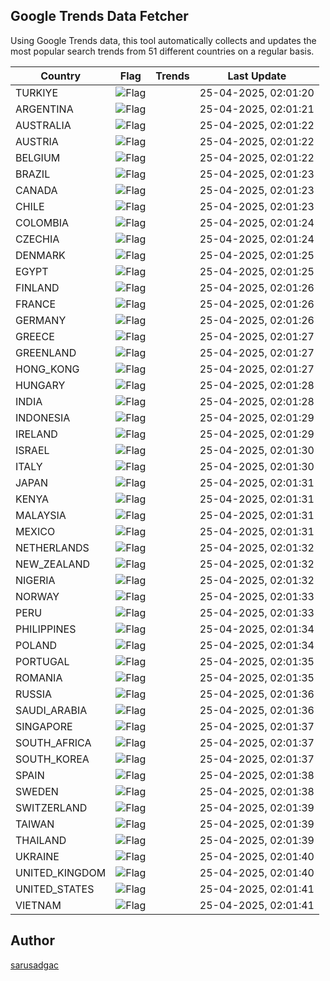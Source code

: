 
## Google Trends Data Fetcher

Using Google Trends data, this tool automatically collects and updates the most popular search trends from 51 different countries on a regular basis.


| Country | Flag | Trends | Last Update |
| --- | --- | --- | --- |
| TURKIYE | ![Flag](https://flagcdn.com/16x12/tr.png) |  | 25-04-2025, 02:01:20 |
| ARGENTINA | ![Flag](https://flagcdn.com/16x12/ar.png) |  | 25-04-2025, 02:01:21 |
| AUSTRALIA | ![Flag](https://flagcdn.com/16x12/au.png) |  | 25-04-2025, 02:01:22 |
| AUSTRIA | ![Flag](https://flagcdn.com/16x12/at.png) |  | 25-04-2025, 02:01:22 |
| BELGIUM | ![Flag](https://flagcdn.com/16x12/be.png) |  | 25-04-2025, 02:01:22 |
| BRAZIL | ![Flag](https://flagcdn.com/16x12/br.png) |  | 25-04-2025, 02:01:23 |
| CANADA | ![Flag](https://flagcdn.com/16x12/ca.png) |  | 25-04-2025, 02:01:23 |
| CHILE | ![Flag](https://flagcdn.com/16x12/cl.png) |  | 25-04-2025, 02:01:23 |
| COLOMBIA | ![Flag](https://flagcdn.com/16x12/co.png) |  | 25-04-2025, 02:01:24 |
| CZECHIA | ![Flag](https://flagcdn.com/16x12/cz.png) |  | 25-04-2025, 02:01:24 |
| DENMARK | ![Flag](https://flagcdn.com/16x12/dk.png) |  | 25-04-2025, 02:01:25 |
| EGYPT | ![Flag](https://flagcdn.com/16x12/eg.png) |  | 25-04-2025, 02:01:25 |
| FINLAND | ![Flag](https://flagcdn.com/16x12/fi.png) |  | 25-04-2025, 02:01:26 |
| FRANCE | ![Flag](https://flagcdn.com/16x12/fr.png) |  | 25-04-2025, 02:01:26 |
| GERMANY | ![Flag](https://flagcdn.com/16x12/de.png) |  | 25-04-2025, 02:01:26 |
| GREECE | ![Flag](https://flagcdn.com/16x12/gr.png) |  | 25-04-2025, 02:01:27 |
| GREENLAND | ![Flag](https://flagcdn.com/16x12/gl.png) |  | 25-04-2025, 02:01:27 |
| HONG_KONG | ![Flag](https://flagcdn.com/16x12/hk.png) |  | 25-04-2025, 02:01:27 |
| HUNGARY | ![Flag](https://flagcdn.com/16x12/hu.png) |  | 25-04-2025, 02:01:28 |
| INDIA | ![Flag](https://flagcdn.com/16x12/in.png) |  | 25-04-2025, 02:01:28 |
| INDONESIA | ![Flag](https://flagcdn.com/16x12/id.png) |  | 25-04-2025, 02:01:29 |
| IRELAND | ![Flag](https://flagcdn.com/16x12/ie.png) |  | 25-04-2025, 02:01:29 |
| ISRAEL | ![Flag](https://flagcdn.com/16x12/il.png) |  | 25-04-2025, 02:01:30 |
| ITALY | ![Flag](https://flagcdn.com/16x12/it.png) |  | 25-04-2025, 02:01:30 |
| JAPAN | ![Flag](https://flagcdn.com/16x12/jp.png) |  | 25-04-2025, 02:01:31 |
| KENYA | ![Flag](https://flagcdn.com/16x12/ke.png) |  | 25-04-2025, 02:01:31 |
| MALAYSIA | ![Flag](https://flagcdn.com/16x12/my.png) |  | 25-04-2025, 02:01:31 |
| MEXICO | ![Flag](https://flagcdn.com/16x12/mx.png) |  | 25-04-2025, 02:01:31 |
| NETHERLANDS | ![Flag](https://flagcdn.com/16x12/nl.png) |  | 25-04-2025, 02:01:32 |
| NEW_ZEALAND | ![Flag](https://flagcdn.com/16x12/nz.png) |  | 25-04-2025, 02:01:32 |
| NIGERIA | ![Flag](https://flagcdn.com/16x12/ng.png) |  | 25-04-2025, 02:01:32 |
| NORWAY | ![Flag](https://flagcdn.com/16x12/no.png) |  | 25-04-2025, 02:01:33 |
| PERU | ![Flag](https://flagcdn.com/16x12/pe.png) |  | 25-04-2025, 02:01:33 |
| PHILIPPINES | ![Flag](https://flagcdn.com/16x12/ph.png) |  | 25-04-2025, 02:01:34 |
| POLAND | ![Flag](https://flagcdn.com/16x12/pl.png) |  | 25-04-2025, 02:01:34 |
| PORTUGAL | ![Flag](https://flagcdn.com/16x12/pt.png) |  | 25-04-2025, 02:01:35 |
| ROMANIA | ![Flag](https://flagcdn.com/16x12/ro.png) |  | 25-04-2025, 02:01:35 |
| RUSSIA | ![Flag](https://flagcdn.com/16x12/ru.png) |  | 25-04-2025, 02:01:36 |
| SAUDI_ARABIA | ![Flag](https://flagcdn.com/16x12/sa.png) |  | 25-04-2025, 02:01:36 |
| SINGAPORE | ![Flag](https://flagcdn.com/16x12/sg.png) |  | 25-04-2025, 02:01:37 |
| SOUTH_AFRICA | ![Flag](https://flagcdn.com/16x12/za.png) |  | 25-04-2025, 02:01:37 |
| SOUTH_KOREA | ![Flag](https://flagcdn.com/16x12/kr.png) |  | 25-04-2025, 02:01:37 |
| SPAIN | ![Flag](https://flagcdn.com/16x12/es.png) |  | 25-04-2025, 02:01:38 |
| SWEDEN | ![Flag](https://flagcdn.com/16x12/se.png) |  | 25-04-2025, 02:01:38 |
| SWITZERLAND | ![Flag](https://flagcdn.com/16x12/ch.png) |  | 25-04-2025, 02:01:39 |
| TAIWAN | ![Flag](https://flagcdn.com/16x12/tw.png) |  | 25-04-2025, 02:01:39 |
| THAILAND | ![Flag](https://flagcdn.com/16x12/th.png) |  | 25-04-2025, 02:01:39 |
| UKRAINE | ![Flag](https://flagcdn.com/16x12/ua.png) |  | 25-04-2025, 02:01:40 |
| UNITED_KINGDOM | ![Flag](https://flagcdn.com/16x12/gb.png) |  | 25-04-2025, 02:01:40 |
| UNITED_STATES | ![Flag](https://flagcdn.com/16x12/us.png) |  | 25-04-2025, 02:01:41 |
| VIETNAM | ![Flag](https://flagcdn.com/16x12/vn.png) |  | 25-04-2025, 02:01:41 |


## Author
 [sarusadgac](https://x.com/sarusadgac)
